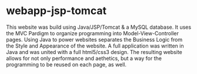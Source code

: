 # webapp-jsp-tomcat
This website was build using Java/JSP/Tomcat &amp; a MySQL database. It uses the MVC Pardigm to organize programming into Model-View-Controller pages. Using Java to power websites separates the Business Logic from the Style and Appearance of the website. A full application was written in Java and was united with a full html5/css3 design. The resulting website allows for not only performance and aethetics, but a way for the programming to be reused on each page, as well.




